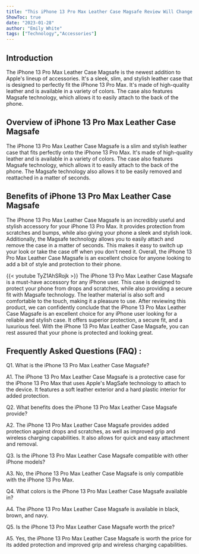 ```yaml
---
title: "This iPhone 13 Pro Max Leather Case Magsafe Review Will Change Your Life!"
ShowToc: true 
date: "2023-01-28"
author: "Emily White" 
tags: ["Technology","Accessories"]
---
```

## Introduction

The iPhone 13 Pro Max Leather Case Magsafe is the newest addition to Apple's lineup of accessories. It's a sleek, slim, and stylish leather case that is designed to perfectly fit the iPhone 13 Pro Max. It's made of high-quality leather and is available in a variety of colors. The case also features Magsafe technology, which allows it to easily attach to the back of the phone.

## Overview of iPhone 13 Pro Max Leather Case Magsafe

The iPhone 13 Pro Max Leather Case Magsafe is a slim and stylish leather case that fits perfectly onto the iPhone 13 Pro Max. It's made of high-quality leather and is available in a variety of colors. The case also features Magsafe technology, which allows it to easily attach to the back of the phone. The Magsafe technology also allows it to be easily removed and reattached in a matter of seconds.

## Benefits of iPhone 13 Pro Max Leather Case Magsafe

The iPhone 13 Pro Max Leather Case Magsafe is an incredibly useful and stylish accessory for your iPhone 13 Pro Max. It provides protection from scratches and bumps, while also giving your phone a sleek and stylish look. Additionally, the Magsafe technology allows you to easily attach and remove the case in a matter of seconds. This makes it easy to switch up your look or take the case off when you don't need it. Overall, the iPhone 13 Pro Max Leather Case Magsafe is an excellent choice for anyone looking to add a bit of style and protection to their phone.

{{< youtube TyZ1AhSRojk >}} 
The iPhone 13 Pro Max Leather Case Magsafe is a must-have accessory for any iPhone user. This case is designed to protect your phone from drops and scratches, while also providing a secure fit with Magsafe technology. The leather material is also soft and comfortable to the touch, making it a pleasure to use. After reviewing this product, we can confidently conclude that the iPhone 13 Pro Max Leather Case Magsafe is an excellent choice for any iPhone user looking for a reliable and stylish case. It offers superior protection, a secure fit, and a luxurious feel. With the iPhone 13 Pro Max Leather Case Magsafe, you can rest assured that your phone is protected and looking great.

## Frequently Asked Questions (FAQ) :
Q1. What is the iPhone 13 Pro Max Leather Case Magsafe?

A1. The iPhone 13 Pro Max Leather Case Magsafe is a protective case for the iPhone 13 Pro Max that uses Apple's MagSafe technology to attach to the device. It features a soft leather exterior and a hard plastic interior for added protection. 

Q2. What benefits does the iPhone 13 Pro Max Leather Case Magsafe provide?

A2. The iPhone 13 Pro Max Leather Case Magsafe provides added protection against drops and scratches, as well as improved grip and wireless charging capabilities. It also allows for quick and easy attachment and removal. 

Q3. Is the iPhone 13 Pro Max Leather Case Magsafe compatible with other iPhone models?

A3. No, the iPhone 13 Pro Max Leather Case Magsafe is only compatible with the iPhone 13 Pro Max. 

Q4. What colors is the iPhone 13 Pro Max Leather Case Magsafe available in?

A4. The iPhone 13 Pro Max Leather Case Magsafe is available in black, brown, and navy. 

Q5. Is the iPhone 13 Pro Max Leather Case Magsafe worth the price?

A5. Yes, the iPhone 13 Pro Max Leather Case Magsafe is worth the price for its added protection and improved grip and wireless charging capabilities.


